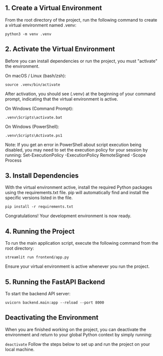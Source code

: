 ## 1. Create a Virtual Environment

From the root directory of the project, run the following command to create a virtual environment named .venv:

`````python3 -m venv .venv`````

## 2. Activate the Virtual Environment

Before you can install dependencies or run the project, you must "activate" the environment.

On macOS / Linux (bash/zsh):

`````source .venv/bin/activate`````

After activation, you should see (.venv) at the beginning of your command prompt, indicating that the virtual environment is active.

On Windows (Command Prompt):

`````.venv\Scripts\activate.bat`````

On Windows (PowerShell):

`````.venv\Scripts\Activate.ps1`````

Note: If you get an error in PowerShell about script execution being disabled, you may need to set the execution policy for your session by running:
Set-ExecutionPolicy -ExecutionPolicy RemoteSigned -Scope Process

## 3. Install Dependencies

With the virtual environment active, install the required Python packages using the requirements.txt file. pip will automatically find and install the specific versions listed in the file.

`````pip install -r requirements.txt`````

Congratulations! Your development environment is now ready.

## 4. Running the Project

To run the main application script, execute the following command from the root directory:

`````streamlit run frontend/app.py`````

Ensure your virtual environment is active whenever you run the project.


## 5. Running the FastAPI Backend
To start the backend API server:

    uvicorn backend.main:app --reload --port 8000



## Deactivating the Environment

When you are finished working on the project, you can deactivate the environment and return to your global Python context by simply running:

`````deactivate`````
Follow the steps below to set up and run the project on your local machine.
